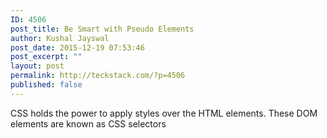 ```yaml
---
ID: 4506
post_title: Be Smart with Pseudo Elements
author: Kushal Jayswal
post_date: 2015-12-19 07:53:46
post_excerpt: ""
layout: post
permalink: http://teckstack.com/?p=4506
published: false
---
```

CSS holds the power to apply styles over the HTML elements. These DOM elements are known as CSS selectors